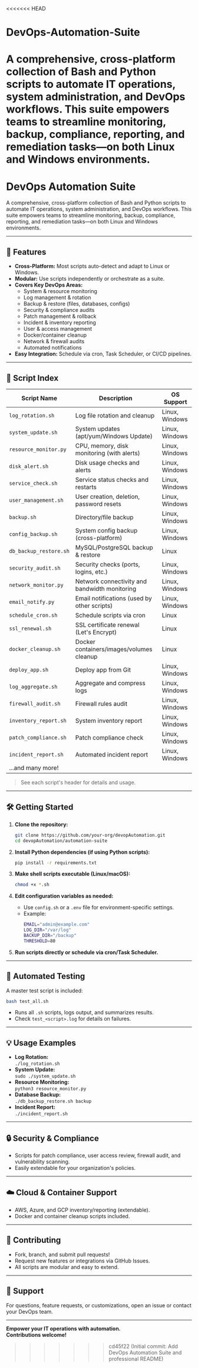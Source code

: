 <<<<<<< HEAD
# DevOps-Automation-Suite
A comprehensive, cross-platform collection of Bash and Python scripts to automate IT operations, system administration, and DevOps workflows. This suite empowers teams to streamline monitoring, backup, compliance, reporting, and remediation tasks—on both Linux and Windows environments.
=======
# DevOps Automation Suite

A comprehensive, cross-platform collection of Bash and Python scripts to automate IT operations, system administration, and DevOps workflows. This suite empowers teams to streamline monitoring, backup, compliance, reporting, and remediation tasks—on both Linux and Windows environments.

---

## 🚀 Features

- **Cross-Platform:** Most scripts auto-detect and adapt to Linux or Windows.
- **Modular:** Use scripts independently or orchestrate as a suite.
- **Covers Key DevOps Areas:**
  - System & resource monitoring
  - Log management & rotation
  - Backup & restore (files, databases, configs)
  - Security & compliance audits
  - Patch management & rollback
  - Incident & inventory reporting
  - User & access management
  - Docker/container cleanup
  - Network & firewall audits
  - Automated notifications
- **Easy Integration:** Schedule via cron, Task Scheduler, or CI/CD pipelines.

---

## 📂 Script Index

| Script Name                | Description                                      | OS Support      |
|----------------------------|--------------------------------------------------|-----------------|
| `log_rotation.sh`          | Log file rotation and cleanup                    | Linux, Windows  |
| `system_update.sh`         | System updates (apt/yum/Windows Update)          | Linux, Windows  |
| `resource_monitor.py`      | CPU, memory, disk monitoring (with alerts)       | Linux, Windows  |
| `disk_alert.sh`            | Disk usage checks and alerts                     | Linux, Windows  |
| `service_check.sh`         | Service status checks and restarts               | Linux, Windows  |
| `user_management.sh`       | User creation, deletion, password resets         | Linux, Windows  |
| `backup.sh`                | Directory/file backup                            | Linux, Windows  |
| `config_backup.sh`         | System config backup (cross-platform)            | Linux, Windows  |
| `db_backup_restore.sh`     | MySQL/PostgreSQL backup & restore                | Linux           |
| `security_audit.sh`        | Security checks (ports, logins, etc.)            | Linux, Windows  |
| `network_monitor.py`       | Network connectivity and bandwidth monitoring    | Linux, Windows  |
| `email_notify.py`          | Email notifications (used by other scripts)      | Linux, Windows  |
| `schedule_cron.sh`         | Schedule scripts via cron                        | Linux           |
| `ssl_renewal.sh`           | SSL certificate renewal (Let's Encrypt)          | Linux           |
| `docker_cleanup.sh`        | Docker containers/images/volumes cleanup         | Linux           |
| `deploy_app.sh`            | Deploy app from Git                              | Linux, Windows  |
| `log_aggregate.sh`         | Aggregate and compress logs                      | Linux, Windows  |
| `firewall_audit.sh`        | Firewall rules audit                             | Linux, Windows  |
| `inventory_report.sh`      | System inventory report                          | Linux, Windows  |
| `patch_compliance.sh`      | Patch compliance check                           | Linux, Windows  |
| `incident_report.sh`       | Automated incident report                        | Linux, Windows  |
| ...and many more!          |                                                  |                 |

> See each script's header for details and usage.

---

## 🛠️ Getting Started

1. **Clone the repository:**
   ```sh
   git clone https://github.com/your-org/devopAutomation.git
   cd devopAutomation/automation-suite
   ```

2. **Install Python dependencies (if using Python scripts):**
   ```sh
   pip install -r requirements.txt
   ```

3. **Make shell scripts executable (Linux/macOS):**
   ```sh
   chmod +x *.sh
   ```

4. **Edit configuration variables as needed:**
   - Use `config.sh` or a `.env` file for environment-specific settings.
   - Example:
     ```sh
     EMAIL="admin@example.com"
     LOG_DIR="/var/log"
     BACKUP_DIR="/backup"
     THRESHOLD=80
     ```

5. **Run scripts directly or schedule via cron/Task Scheduler.**

---

## 🧪 Automated Testing

A master test script is included:

```sh
bash test_all.sh
```

- Runs all `.sh` scripts, logs output, and summarizes results.
- Check `test_<script>.log` for details on failures.

---

## 💡 Usage Examples

- **Log Rotation:**  
  `./log_rotation.sh`
- **System Update:**  
  `sudo ./system_update.sh`
- **Resource Monitoring:**  
  `python3 resource_monitor.py`
- **Database Backup:**  
  `./db_backup_restore.sh backup`
- **Incident Report:**  
  `./incident_report.sh`

---

## 🔒 Security & Compliance

- Scripts for patch compliance, user access review, firewall audit, and vulnerability scanning.
- Easily extendable for your organization's policies.

---

## ☁️ Cloud & Container Support

- AWS, Azure, and GCP inventory/reporting (extendable).
- Docker and container cleanup scripts included.

---

## 🤝 Contributing

- Fork, branch, and submit pull requests!
- Request new features or integrations via GitHub Issues.
- All scripts are modular and easy to extend.

---

## 🙋 Support

For questions, feature requests, or customizations, open an issue or contact your DevOps team.

---

**Empower your IT operations with automation.  
Contributions welcome!** 
>>>>>>> cd45f22 (Initial commit: Add DevOps Automation Suite and professional README)
